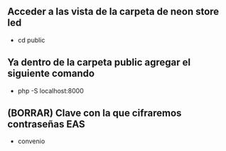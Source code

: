 ## Acceder a las vista de la carpeta de neon store led
-   cd public
## Ya dentro de la carpeta public agregar el siguiente comando
-   php -S localhost:8000
## (BORRAR) Clave  con la que cifraremos contraseñas EAS
- convenio